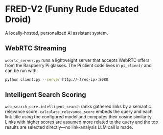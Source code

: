 # FRED-V2 (Funny Rude Educated Droid)

A locally-hosted, personalized AI assistant system.

## WebRTC Streaming

`webrtc_server.py` runs a lightweight server that accepts WebRTC offers from the
Raspberry Pi glasses. The Pi client code lives in `pi_client/` and can be run
with:

```bash
python client.py --server http://<fred-ip>:8080
```

## Intelligent Search Scoring

`web_search_core.intelligent_search` ranks gathered links by a semantic
relevance score.  `calculate_relevance_score` embeds the query and each link
title using the configured model and computes their cosine similarity.
Links with higher scores are assumed more related to the query and the top
results are selected directly—no link-analysis LLM call is made.
